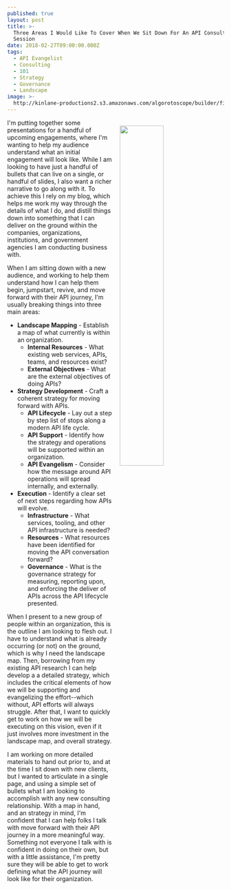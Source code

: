 ```yaml
---
published: true
layout: post
title: >-
  Three Areas I Would Like To Cover When We Sit Down For An API Consulting
  Session
date: 2018-02-27T09:00:00.000Z
tags:
  - API Evangelist
  - Consulting
  - 101
  - Strategy
  - Governance
  - Landscape
image: >-
  http://kinlane-productions2.s3.amazonaws.com/algorotoscope/builder/filtered/68_146_800_500_0_max_0_-1_-1.jpg
---
```

<p><img src="http://kinlane-productions2.s3.amazonaws.com/algorotoscope/builder/filtered/68_146_800_500_0_max_0_-1_-1.jpg" align="right" width="45%" style="padding: 15px;" /></p>I'm putting together some presentations for a handful of upcoming engagements, where I'm wanting to help my audience understand what an initial engagement will look like. While I am looking to have just a handful of bullets that can live on a single, or handful of slides, I also want a richer narrative to go along with it. To achieve this I rely on my blog, which helps me work my way through the details of what I do, and distill things down into something that I can deliver on the ground within the companies, organizations, institutions, and government agencies I am conducting business with.

When I am sitting down with a new audience, and working to help them understand how I can help them begin, jumpstart, revive, and move forward with their API journey, I'm usually breaking things into three main areas:

- **Landscape Mapping** - Establish a map of what currently is within an organization.
	- **Internal Resources** - What existing web services, APIs, teams, and resources exist?
	- **External Objectives** - What are the external objectives of doing APIs?
- **Strategy Development** - Craft a coherent strategy for moving forward with APIs.
	- **API Lifecycle** - Lay out a step by step list of stops along a modern API life cycle.
	- **API Support** - Identify how the strategy and operations will be supported within an organization.
	- **API Evangelism** - Consider how the message around API operations will spread internally, and externally.
- **Execution** - Identify a clear set of next steps regarding how APIs will evolve.
	- **Infrastructure** - What services, tooling, and other API infrastructure is needed?
	- **Resources** - What resources have been identified for moving the API conversation forward?
	- **Governance** - What is the governance strategy for measuring, reporting upon, and enforcing the deliver of APIs across the API lifecycle presented.

When I present to a new group of people within an organization, this is the outline I am looking to flesh out. I have to understand what is already occurring (or not) on the ground, which is why I need the landscape map. Then, borrowing from my existing API research I can help develop a a detailed strategy, which includes the critical elements of how we will be supporting and evangelizing the effort--which without, API efforts will always struggle. After that, I want to quickly get to work on how we will be executing on this vision, even if it just involves more investment in the landscape map, and overall strategy.

I am working on more detailed materials to hand out prior to, and at the time I sit down with new clients, but I wanted to articulate in a single page, and using a simple set of bullets what I am looking to accomplish with any new consulting relationship. With a map in hand, and an strategy in mind, I'm confident that I can help folks I talk with move forward with their API journey in a more meaningful way. Something not everyone I talk with is confident in doing on their own, but with a little assistance, I'm pretty sure they will be able to get to work defining what the API journey will look like for their organization.
